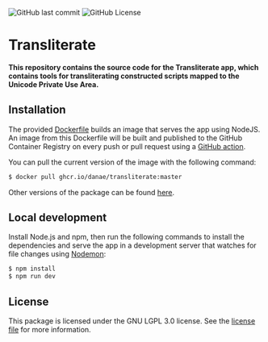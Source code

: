 ![GitHub last commit](https://img.shields.io/github/last-commit/danae/transliterate)
![GitHub License](https://img.shields.io/github/license/danae/transliterate)

# Transliterate

**This repository contains the source code for the Transliterate app, which contains tools for transliterating constructed scripts mapped to the Unicode Private Use Area.**

## Installation

The provided [Dockerfile](Dockerfile) builds an image that serves the app using NodeJS. An image from this Dockerfile will be built and published to the GitHub Container Registry on every push or pull request using a [GitHub action](.github/workflows/docker-publish.yml).

You can pull the current version of the image with the following command:

```bash
$ docker pull ghcr.io/danae/transliterate:master
```

Other versions of the package can be found [here](https://github.com/danae/transliterate/pkgs/container/transliterate).

## Local development

Install Node.js and npm, then run the following commands to install the dependencies and serve the app in a development server that watches for file changes using [Nodemon](https://nodemon.io/):

```bash
$ npm install
$ npm run dev
```

## License

This package is licensed under the GNU LGPL 3.0 license. See the [license file](LICENSE.txt) for more information.

